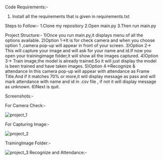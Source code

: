Code Requirements:-
1. Install all the requirements that is given in requirements.txt



Steps to Follow:-
1.Clone my repository
2.Open main.py
3.Then run main.py 



Project Structure:-
1)Once you run main.py,it displays menu of all the options available.
2)Option 1→It is for check camera and when you choose    option 1 ,camera pop-up will appear in front of your screen.
3)Option 2→ This will capture your image and will ask for your name and id.If now you open your trainingimage folder,it will show all the images captured.
4)Option 3→ Train image,the model is already trained.So it will just display the model is been trained and have taken images.
5)Option 4→Recognize & attendance
    In this camera pop-up will appear with attendance as Frame Title.And if it matches 70% or more,it will display message as pass and will mark attendance with name and id in .csv file , if not it will display message as unknown.
6)Next is quit.


Screenshots:-

For Camera Check:-


![project_1](https://user-images.githubusercontent.com/100351890/170853476-d03cd05c-f7ee-4752-94f0-3e73aa63eb01.JPG)


For Capturing Image:-


![project_2](https://user-images.githubusercontent.com/100351890/170853621-11d20686-770b-4b6a-8f2c-d29278d929ec.JPG)


TrainingImage Folder:-


![project_3](https://user-images.githubusercontent.com/100351890/170853684-2e16c6dd-1563-4382-8c97-99a615c91be1.JPG)
Recognize and Attendance:-




